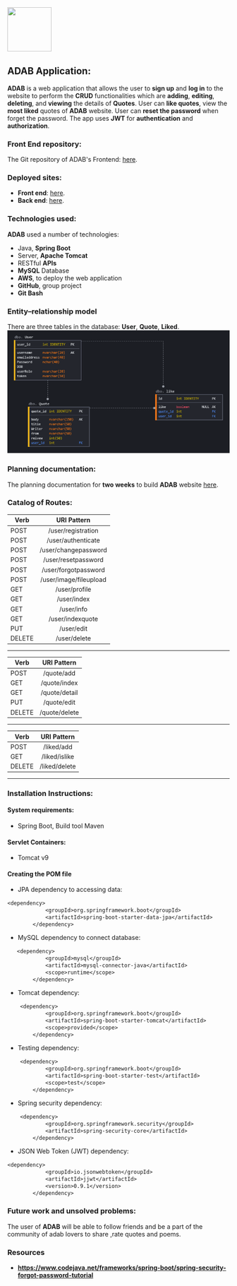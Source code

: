 <img src="https://i.ibb.co/fnb0TYy/F4273-E7-D-3-D8-E-4-B93-A785-D26-AA09-BC177.png" width="100" height="100">

## **ADAB** Application: 
**ADAB** is a web application that allows the user to **sign up** and **log in** to the website to perform the **CRUD** functionalities which are **adding**, **editing**, **deleting**, and **viewing** the details of **Quotes**. User can **like quotes**, view the **most liked** quotes of **ADAB** website. User can **reset the password** when forget the password. The app uses **JWT** for **authentication** and **authorization**. 

###  **Front End** repository:
The Git repository of ADAB's Frontend:  [here](https://git.generalassemb.ly/ghaidhusall/ADABfrontend).

### **Deployed** sites:
* **Front end**: 
[here](https://pages.git.generalassemb.ly/ghaidhusall/ADABfrontend/).
* **Back end**: 
[here](http://adab-env.eba-nafjbdmq.us-east-2.elasticbeanstalk.com).

### **Technologies** used: 
**ADAB** used a number of technologies:
* Java, **Spring Boot**
* Server, **Apache Tomcat**
* RESTful **APIs**
* **MySQL** Database
* **AWS**, to deploy the web application
* **GitHub**, group project
* **Git Bash**

### **Entity–relationship** model
There are three tables in the database: **User**, **Quote**, **Liked**. 
<img src="ADAB_ERD.png">

### **Planning** documentation:
The planning documentation for **two weeks** to build **ADAB** website [here](Planing.jpg).

### Catalog of **Routes**:
| Verb        | URI Pattern           |
| ------------- |:-------------:| 
|POST     | /user/registration | 
| POST     | /user/authenticate      |   
| POST | /user/changepassword    |  
| POST | /user/resetpassword    |  
| POST | /user/forgotpassword    | 
| POST | /user/image/fileupload      |  
| GET | /user/profile     |  
| GET | /user/index      |  
| GET | /user/info     |  
| GET | /user/indexquote      |  
| PUT | /user/edit     |  
| DELETE | /user/delete    |   
____

| Verb        | URI Pattern           |
| ------------- |:-------------:| 
|POST     | /quote/add | 
| GET     | /quote/index      |   
| GET | /quote/detail    |  
| PUT | /quote/edit      |  
| DELETE | /quote/delete      |  
___
| Verb        | URI Pattern           |
| ------------- |:-------------:| 
|POST     | /liked/add | 
| GET     | /liked/islike      |   
| DELETE | /liked/delete      |  
___

### **Installation** Instructions:
#### System requirements: 
* Spring Boot, Build tool Maven
#### Servlet Containers:
* Tomcat v9
#### Creating the POM file 
* JPA dependency to accessing data:
```
<dependency>
            <groupId>org.springframework.boot</groupId>
            <artifactId>spring-boot-starter-data-jpa</artifactId>
        </dependency>
```
* MySQL dependency to connect database:
```
   <dependency>
            <groupId>mysql</groupId>
            <artifactId>mysql-connector-java</artifactId>
            <scope>runtime</scope>
        </dependency>
```
* Tomcat dependency:
```
    <dependency>
            <groupId>org.springframework.boot</groupId>
            <artifactId>spring-boot-starter-tomcat</artifactId>
            <scope>provided</scope>
        </dependency>
```
* Testing dependency:
```
    <dependency>
            <groupId>org.springframework.boot</groupId>
            <artifactId>spring-boot-starter-test</artifactId>
            <scope>test</scope>
        </dependency>
```
* Spring security dependency:
```
    <dependency>
            <groupId>org.springframework.security</groupId>
            <artifactId>spring-security-core</artifactId>
        </dependency>
```
* JSON Web Token (JWT) dependency:
```
<dependency>
			<groupId>io.jsonwebtoken</groupId>
			<artifactId>jjwt</artifactId>
			<version>0.9.1</version>
		</dependency>
```
### Future work and unsolved problems:
The user of **ADAB** will be able to follow friends and be a part of the community of adab lovers to share ,rate quotes and poems.
### Resources
*  **https://www.codejava.net/frameworks/spring-boot/spring-security-forgot-password-tutorial**

